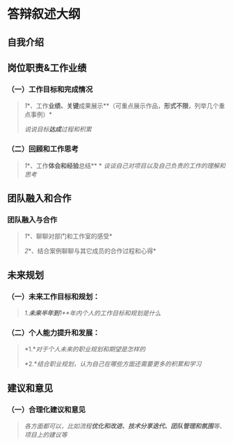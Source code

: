 # 答辩叙述大纲

## 自我介绍

## 岗位职责&工作业绩

### （一）工作目标和完成情况

> *1**、工作**业绩、关键**成果展示**（可重点展示作品，**形式不限**，列举几个重点事例）*
>
> *说说目标**达成**过程和积累*

### （二）回顾和工作思考

> *1**、工作**体会和经验**总结**
> \* *谈谈自己对项目以及自己负责的工作的理解和思考*

## 团队融入和合作

### 团队融入与合作

> *1**、聊聊对部门和工作室的感受*
>
> *2**、结合案例聊聊与其它成员的合作过程和心得*

## 未来规划

### （一）未来工作目标和规划：

> *1.**未来半年到**1**年内个人的工作目标和规划是什么*

### （二）个人能力提升和发展：

> *1.**对于个人未来的职业规划和期望是怎样的*
>
> *2.**结合职业规划，认为自己在哪些方面还需要更多的积累和学习*

## 建议和意见

### （一）合理化建议和意见

> *各方面都可以，比如流程**优化和改进、**技术分享迭代、团队**管理和氛围**等、项目上的建议等*